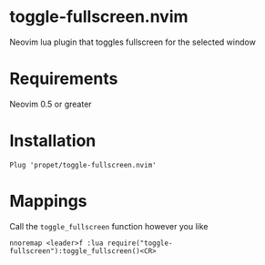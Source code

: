 # toggle-fullscreen.nvim

Neovim lua plugin that toggles fullscreen for the selected window

# Requirements

Neovim 0.5 or greater

# Installation

```
Plug 'propet/toggle-fullscreen.nvim'
```

# Mappings

Call the `toggle_fullscreen` function however you like

```
nnoremap <leader>f :lua require("toggle-fullscreen"):toggle_fullscreen()<CR>
```
